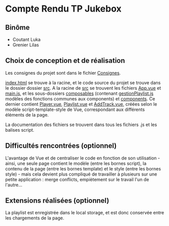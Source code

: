 # Compte Rendu TP Jukebox

## Binôme
- Coutant Luka
- Grenier Lilas

## Choix de conception et de réalisation
Les consignes du projet sont dans le fichier [Consignes](Consignes.md).  

[index.html](index.html) se trouve à la racine, et le code source du projet se trouve dans le dossier dossier [src](src). A la racine de [src](src) se trouvent les fichiers [App.vue](src/App.vue) et [main.js](src/main.js), et les sous-dossiers [composables](src/composables) (contenant [gestionPlaylist.js](src\composables\gestionPlaylist.js) modèles des fonctions communes aux components) et [components](src\components). Ce dernier contient [Player.vue](src\components\Player.vue), [Playlist.vue](src\components\Playlist.vue) et [AddTrack.vue](src\components\AddTrack.vue), créées selon le modèle script-template-style de Vue, correspondant aux différents éléments de la page.  

La documentation des fichiers se trouvent dans tous les fichiers .js et les balises script.

## Difficultés rencontrées (optionnel)
L'avantage de Vue et de centraliser le code en fonction de son utilisation - ainsi, une seule page contient le modèle (entre les bornes script), la contenu de la page (entre les bornes template) et le style (entre les bornes style) - mais cela devient plus compliqué de travailler à plusieurs sur une petite application : merge conflicts, empiètement sur le travail l'un de l'autre...

## Extensions réalisées (optionnel)
La playlist est enregistrée dans le local storage, et est donc conservée entre les chargements de la page.